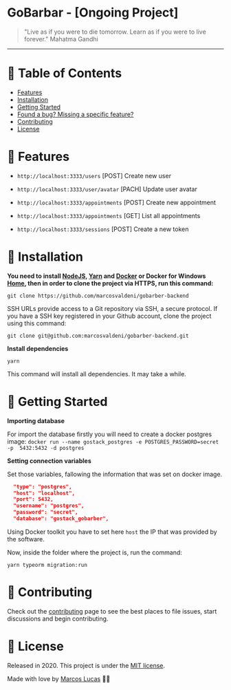 
# GoBarbar - [Ongoing Project]

> "Live as if you were to die tomorrow. Learn as if you were to live forever." Mahatma Gandhi

---

# :pushpin: Table of Contents

* [Features](#rocket-features)
* [Installation](#construction_worker-installation)
* [Getting Started](#runner-getting-started)
* [Found a bug? Missing a specific feature?](#bug-issues)
* [Contributing](#tada-contributing)
* [License](#closed_book-license)

# :rocket: Features 

* `http://localhost:3333/users`
      [POST] Create new user

* `http://localhost:3333/user/avatar`
      [PACH] Update user avatar

* `http://localhost:3333/appointments`
      [POST] Create new appointment

* `http://localhost:3333/appointments`
      [GET] List all appointments

* `http://localhost:3333/sessions`
      [POST] Create a new token

# :construction_worker: Installation

**You need to install [NodeJS](https://nodejs.org/), [Yarn](https://classic.yarnpkg.com/en/docs/install/) and [Docker](https://hub.docker.com/editions/community/docker-ce-desktop-windows) or Docker for Windows [Home](https://docs.docker.com/toolbox/toolbox_install_windows/), then in order to clone the project via HTTPS, run this command:**

```git clone https://github.com/marcosvaldeni/gobarber-backend```

SSH URLs provide access to a Git repository via SSH, a secure protocol. If you have a SSH key registered in your Github account, clone the project using this command:

```git clone git@github.com:marcosvaldeni/gobarber-backend.git```

**Install dependencies**

`yarn`

This command will install all dependencies. It may take a while.

# :runner: Getting Started

**Importing database**

For import the database firstly you will need to create a docker postgres image:
`docker run --name gostack_postgres -e POSTGRES_PASSWORD=secret -p  5432:5432 -d postgres`

**Setting connection variables**

Set those variables, fallowing the information that was set on docker image.

```json
  "type": "postgres",
  "host": "localhost", 
  "port": 5432,
  "username": "postgres",
  "password": "secret",
  "database": "gostack_gobarber",
  ```
Using Docker toolkit you have to set here `host` the IP that was provided by the software.

Now, inside the folder where the project is, run the command:

`yarn typeorm migration:run`

# :tada: Contributing

Check out the [contributing](https://github.com/marcosvaldeni/gobarber-backend/blob/master/CONTRIBUTING.md) page to see the best places to file issues, start discussions and begin contributing.

# :closed_book: License

Released in 2020.
This project is under the [MIT license](https://github.com/marcosvaldeni/gobarber-backend/blob/master/LICENSE).

Made with love by [Marcos Lucas](https://github.com/marcosvaldeni) 💚🚀
